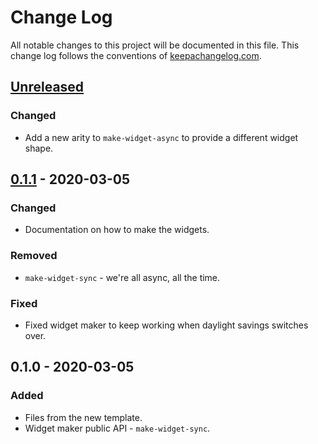 # Change Log
All notable changes to this project will be documented in this file. This change log follows the conventions of [keepachangelog.com](http://keepachangelog.com/).

## [Unreleased]
### Changed
- Add a new arity to `make-widget-async` to provide a different widget shape.

## [0.1.1] - 2020-03-05
### Changed
- Documentation on how to make the widgets.

### Removed
- `make-widget-sync` - we're all async, all the time.

### Fixed
- Fixed widget maker to keep working when daylight savings switches over.

## 0.1.0 - 2020-03-05
### Added
- Files from the new template.
- Widget maker public API - `make-widget-sync`.

[Unreleased]: https://github.com/your-name/techjoin/compare/0.1.1...HEAD
[0.1.1]: https://github.com/your-name/techjoin/compare/0.1.0...0.1.1
